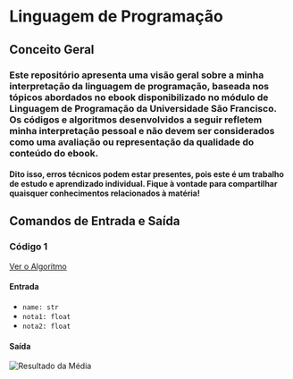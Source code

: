 # Linguagem de Programação

## Conceito Geral
### Este repositório apresenta uma visão geral sobre a minha interpretação da linguagem de programação, baseada nos tópicos abordados no ebook disponibilizado no módulo de Linguagem de Programação da Universidade São Francisco. Os códigos e algoritmos desenvolvidos a seguir refletem minha interpretação pessoal e não devem ser considerados como uma avaliação ou representação da qualidade do conteúdo do ebook.
#### Dito isso, erros técnicos podem estar presentes, pois este é um trabalho de estudo e aprendizado individual. Fique à vontade para compartilhar quaisquer conhecimentos relacionados à matéria!


## Comandos de Entrada e Saída

### Código 1

[Ver o Algoritmo](./introdução/main.py)

#### Entrada
- `name: str`  
- `nota1: float`  
- `nota2: float`  

#### Saída
![Resultado da Média](./imgs/image.png)

